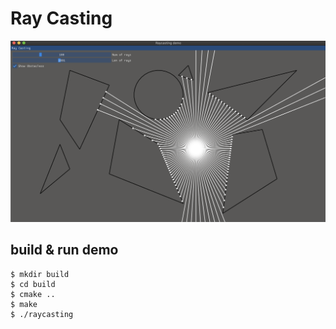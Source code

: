 # Ray Casting

![スクリーンショット](doc/img/ss.png)

## build & run demo

```
$ mkdir build
$ cd build
$ cmake ..
$ make
$ ./raycasting
```
